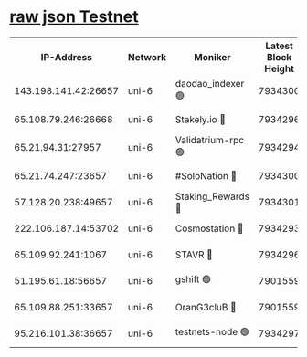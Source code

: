[raw json Testnet](https://rpc-check.junot.stavr.tech/junot/rpc-junot-result.json)
=


<table><tr><th>IP-Address</th><th>Network</th><th>Moniker</th><th>Latest Block Height</th><th>Earliest Block Height</th><th>Catching Up</th><th>Tx Index</th><th>Voting Power</th><th>Scan Time</th></tr><tr><td>143.198.141.42:26657</td><td>uni-6</td><td>daodao_indexer 🟢</td><td>7934300</td><td>1</td><td>False</td><td>off</td><td>0</td><td>2024-02-13T00:04:02.333926615UTC</td></tr><tr><td>65.108.79.246:26668</td><td>uni-6</td><td>Stakely.io 🔴</td><td>7934296</td><td>1570872</td><td>False</td><td>on</td><td>1846530</td><td>2024-02-13T00:03:50.311769643UTC</td></tr><tr><td>65.21.94.31:27957</td><td>uni-6</td><td>Validatrium-rpc 🟢</td><td>7934294</td><td>2943363</td><td>False</td><td>on</td><td>0</td><td>2024-02-13T00:03:45.420455630UTC</td></tr><tr><td>65.21.74.247:23657</td><td>uni-6</td><td>#SoloNation 🔴</td><td>7934300</td><td>5208001</td><td>False</td><td>on</td><td>112</td><td>2024-02-13T00:04:01.378826084UTC</td></tr><tr><td>57.128.20.238:49657</td><td>uni-6</td><td>Staking_Rewards 🔴</td><td>7934301</td><td>6514618</td><td>False</td><td>on</td><td>1008</td><td>2024-02-13T00:04:02.598582796UTC</td></tr><tr><td>222.106.187.14:53702</td><td>uni-6</td><td>Cosmostation 🔴</td><td>7934293</td><td>7473037</td><td>False</td><td>on</td><td>109003</td><td>2024-02-13T00:03:43.012169839UTC</td></tr><tr><td>65.109.92.241:1067</td><td>uni-6</td><td>STAVR 🔴</td><td>7934296</td><td>7502372</td><td>False</td><td>on</td><td>6054</td><td>2024-02-13T00:03:49.977433021UTC</td></tr><tr><td>51.195.61.18:56657</td><td>uni-6</td><td>gshift 🟢</td><td>7901559</td><td>7691417</td><td>False</td><td>on</td><td>0</td><td>2024-02-13T00:03:31.350705568UTC</td></tr><tr><td>65.109.88.251:33657</td><td>uni-6</td><td>OranG3cluB 🔴</td><td>7901559</td><td>7784738</td><td>False</td><td>on</td><td>11</td><td>2024-02-13T00:04:07.033024603UTC</td></tr><tr><td>95.216.101.38:36657</td><td>uni-6</td><td>testnets-node 🟢</td><td>7934297</td><td>7905356</td><td>False</td><td>on</td><td>0</td><td>2024-02-13T00:03:52.842578382UTC</td></tr></table>